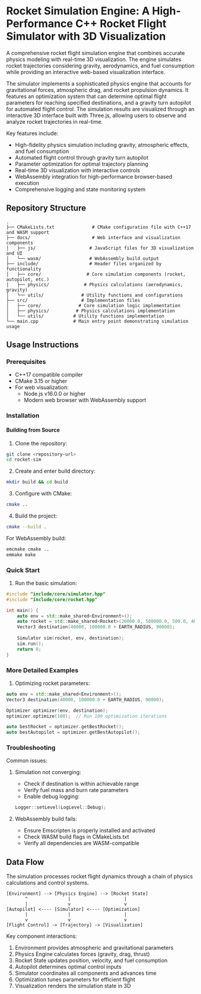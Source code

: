 # Rocket Simulation Engine: A High-Performance C++ Rocket Flight Simulator with 3D Visualization

A comprehensive rocket flight simulation engine that combines accurate physics modeling with real-time 3D visualization. The engine simulates rocket trajectories considering gravity, aerodynamics, and fuel consumption while providing an interactive web-based visualization interface.

The simulator implements a sophisticated physics engine that accounts for gravitational forces, atmospheric drag, and rocket propulsion dynamics. It features an optimization system that can determine optimal flight parameters for reaching specified destinations, and a gravity turn autopilot for automated flight control. The simulation results are visualized through an interactive 3D interface built with Three.js, allowing users to observe and analyze rocket trajectories in real-time.

Key features include:
- High-fidelity physics simulation including gravity, atmospheric effects, and fuel consumption
- Automated flight control through gravity turn autopilot
- Parameter optimization for optimal trajectory planning
- Real-time 3D visualization with interactive controls
- WebAssembly integration for high-performance browser-based execution
- Comprehensive logging and state monitoring system

## Repository Structure
```
.
├── CMakeLists.txt              # CMake configuration file with C++17 and WASM support
├── docs/                       # Web interface and visualization components
│   ├── js/                    # JavaScript files for 3D visualization and UI
│   └── wasm/                  # WebAssembly build output
├── include/                   # Header files organized by functionality
│   ├── core/                 # Core simulation components (rocket, autopilot, etc.)
│   ├── physics/             # Physics calculations (aerodynamics, gravity)
│   └── utils/              # Utility functions and configurations
├── src/                    # Implementation files
│   ├── core/              # Core simulation logic implementation
│   ├── physics/          # Physics calculations implementation
│   └── utils/           # Utility functions implementation
└── main.cpp             # Main entry point demonstrating simulation usage
```

## Usage Instructions
### Prerequisites
- C++17 compatible compiler
- CMake 3.15 or higher
- For web visualization:
  - Node.js v16.0.0 or higher
  - Modern web browser with WebAssembly support

### Installation

#### Building from Source

1. Clone the repository:
```bash
git clone <repository-url>
cd rocket-sim
```

2. Create and enter build directory:
```bash
mkdir build && cd build
```

3. Configure with CMake:
```bash
cmake ..
```

4. Build the project:
```bash
cmake --build .
```

For WebAssembly build:
```bash
emcmake cmake ..
emmake make
```

### Quick Start

1. Run the basic simulation:
```cpp
#include "include/core/simulator.hpp"
#include "include/core/rocket.hpp"

int main() {
    auto env = std::make_shared<Environment>();
    auto rocket = std::make_shared<Rocket>(20000.0, 500000.0, 500.0, 400.0, 10.0, 0.2);
    Vector3 destination(40000, 100000.0 + EARTH_RADIUS, 90000);
    
    Simulator sim(rocket, env, destination);
    sim.run();
    return 0;
}
```

### More Detailed Examples

1. Optimizing rocket parameters:
```cpp
auto env = std::make_shared<Environment>();
Vector3 destination(40000, 100000.0 + EARTH_RADIUS, 90000);

Optimizer optimizer(env, destination);
optimizer.optimize(100);  // Run 100 optimization iterations

auto bestRocket = optimizer.getBestRocket();
auto bestAutopilot = optimizer.getBestAutopilot();
```

### Troubleshooting

Common issues:

1. Simulation not converging:
   - Check if destination is within achievable range
   - Verify fuel mass and burn rate parameters
   - Enable debug logging:
   ```cpp
   Logger::setLevel(LogLevel::Debug);
   ```

2. WebAssembly build fails:
   - Ensure Emscripten is properly installed and activated
   - Check WASM build flags in CMakeLists.txt
   - Verify all dependencies are WASM-compatible

## Data Flow
The simulation processes rocket flight dynamics through a chain of physics calculations and control systems.

```ascii
[Environment] --> [Physics Engine] --> [Rocket State]
       ^               |                    |
       |               v                    v
[Autopilot] <---- [Simulator] <---- [Optimization]
       |               |                    |
       v               v                    v
[Flight Control] -> [Trajectory] -> [Visualization]
```

Key component interactions:
1. Environment provides atmospheric and gravitational parameters
2. Physics Engine calculates forces (gravity, drag, thrust)
3. Rocket State updates position, velocity, and fuel consumption
4. Autopilot determines optimal control inputs
5. Simulator coordinates all components and advances time
6. Optimization tunes parameters for efficient flight
7. Visualization renders the simulation state in 3D
